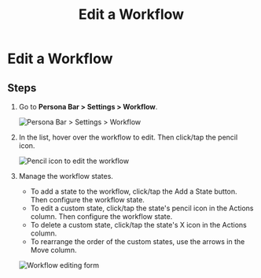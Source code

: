 ﻿---
uid: content-managers-edit-workflow-pb-all
topic: edit-workflow-pb-all
locale: en
title: Edit a Workflow
dnneditions: Evoq Content,Evoq Engage
dnnversion: 09.02.00
parent-topic: content-managers-workflows-overview
related-topics: create-workflow-pb-all,delete-workflow-pb-all,configure-workflow-state-pb-all
---

# Edit a Workflow

## Steps

1.  Go to **Persona Bar \> Settings \> Workflow**.
    
    ![Persona Bar > Settings > Workflow](/images/scr-pbar-cmg-Settings-E91.png)
    
2.  In the list, hover over the workflow to edit. Then click/tap the pencil icon.
    
      
    
    ![Pencil icon to edit the workflow](/images/scr-pb-Workflows-icons-pencil.png)
    
      
    
3.  Manage the workflow states.
    
    *   To add a state to the workflow, click/tap the Add a State button. Then configure the workflow state.
    *   To edit a custom state, click/tap the state's pencil icon in the Actions column. Then configure the workflow state.
    *   To delete a custom state, click/tap the state's X icon in the Actions column.
    *   To rearrange the order of the custom states, use the arrows in the Move column.
    
      
    
    ![Workflow editing form](/images/scr-pb-Workflows-EditWorkflow.png)
